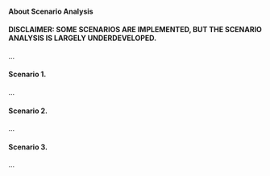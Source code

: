 
#### About Scenario Analysis

#### DISCLAIMER: SOME SCENARIOS ARE IMPLEMENTED, BUT THE SCENARIO ANALYSIS IS LARGELY UNDERDEVELOPED.   

...

#### Scenario 1. 

...

#### Scenario 2. 

...

#### Scenario 3. 

...

